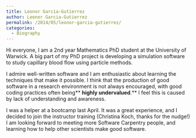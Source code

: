 ```yaml
---
title: Leonor Garcia-Gutierrez
author: Leonor Garcia-Gutierrez
permalink: /2014/05/leonor-garcia-gutierrez/
categories:
  - Biography
---
```

Hi everyone, I am a 2nd year Mathematics PhD student at the University of Warwick. A big part of my PhD project is developing a simulation software to study capillary blood flow using particle methods.

I admire well-written software and I am enthusiastic about learning the techniques that make it possible. I think that the production of good software in a research environment is not always encouraged, with good coding practices often being** **highly undervalued**.** I feel this is caused by lack of understanding and awareness.

I was a helper at a bootcamp last April. It was a great experience, and I decided to join the instructor training (Christina Koch, thanks for the nudge!) I am looking forward to meeting more Software Carpentry people, and learning how to help other scientists make good software.

&nbsp;
